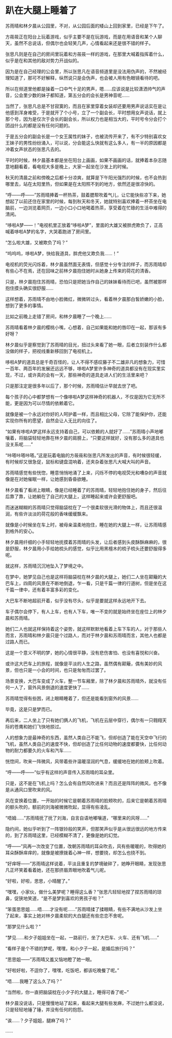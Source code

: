 # 趴在大腿上睡着了

苏雨晴和林夕晨从公园里，不对，从公园后面的矮山上回到家里，已经是下午了。

方莜莜正在阳台上玩着游戏，似乎主要不是在玩游戏，而是在用语音和某个人聊天，虽然不总说话，但偶尔也会轻笑几声，心情看起来还是很不错的样子。

张思凡则是在自己的房间里玩着和方莜莜一样的游戏，在那里大喊着指挥着什么，似乎是在和其他的敌对势力开战似的。

因为是在自己经理的公会里，所以张思凡在语音频道里是没法用伪声的，不然被经理知道了，那可不好解释，纵然说只是会伪声，也会被人用有色眼镜看待的吧。

所以在频道里他都是操着一口中气十足的男声，嗯……应该说是比较潇洒帅气的声音，公会里少数的妹子都知道，第五分会的会长是男神音呢……

当然了，张思凡总是不甘寂寞的，而且在家里穿着女装却还要用男声说话实在是让他感到浑身难受，于是就开了个小号，立了一个副会长，平时想用女声说话，就上那个号，因为是仅次于会长的副会长，所以权力也是相当大的，平时号令分会打个团战什么的都是没有任何问题的。

于是五分会的副会长是一个女王属性的妹子，也被流传开来了，有不少特别喜欢女王妹子的男性纷纷涌入，可以说，分会能这么快就有这么多人，有一半的原因都是冲着女声状态的张思凡去的。

平时的时候，林夕晨基本都是坐在阳台上画画，如果不画画的话，就捧着本杂志随意地翻看着，看电视大多是晚上，大家一起坐在沙发上的时候。

秋天的清晨之前和傍晚之后都十分凉爽，就算是下午阳光强烈的时候，也不会热到哪里去，站在太阳里热，但如果是在太阳照不到的地方，依然还是很凉快的。

“呼——呼——”苏雨晴捧着一杯热茶，鼓着腮帮吹着气儿，让它能快些凉下来，她想起了以前还住在家里的时候，每到秋天和冬天，她就特别喜欢捧着一杯茶坐在电脑前，一边浏览着网页，一边小口小口地喝着热茶，享受着在忙碌的生活中难得的清闲。

“哆啦A梦——！”电视机里正放着“哆啦A梦”，里面的大雄又被胖虎欺负了，正高喊着哆啦A梦的名字，大哭着跑进了房间里。

“怎么啦大雄，又被欺负了吗？”

“呜呜呜，哆啦A梦，快给我道具，胖虎他又欺负我……！”

电视机的荧光闪烁着，林夕晨虽然面无表情，但感觉十分专注的样子，而苏雨晴却有些心不在焉，还在回味之前林夕晨抱住她时从她身上传来的荷花的清香。

只是，林夕晨抱住苏雨晴，恐怕只是把她当作自己的妹妹看待而已吧，虽然被那样抱住摸头确实很舒服……

这样想着，苏雨晴不由地小脸微红，微微转过头，看着林夕晨那白皙娇嫩的小脸，想到了更多的事情。

比如之前晚上走错了房间，和林夕晨睡了一个晚上……

苏雨晴看着林夕晨的樱桃小嘴，心想着，自己如果能和她的唇印在一起，那该有多好呀？

林夕晨似乎是察觉到了苏雨晴的目光，扭过头来看了她一眼，后者立刻装作什么都没做的样子，把视线重新移回到了电视机上。

哆啦A梦的道具总是千奇百怪的，让人不得不感叹藤子不二雄非凡的想象力，可惜一百年、两百年的发展还远远不够，哆啦A梦里许多神奇的道具都没有在现实里实现，不过，或许真的会有一天，那些神奇的道具走进人们的生活里来吧？

只是那注定是很多年以后了，那个时候，苏雨晴估计早就去世了吧。

每个孩子的心中都梦想有一个像哆啦A梦这样神奇的机器人，不仅是因为它无所不能，更是因为可以尽情的依赖着它。

就像是被一个永远对你好的人呵护着一样，而且相比父母，它除了能保护你，还能实现你所有的愿望，自然会让人无比的向往了。

“如果有哆啦A梦这样永远支持着自己，可以依赖的人就好了……”苏雨晴小声地嘟嚷着，将脑袋轻轻地靠在林夕晨的肩膀上，“只要这样就好，没有那么多的道具也没关系呢……”

“咔嗒咔嗒咔嗒。”这是玩着电脑的方莜莜和张思凡所发出的声音，有时候很轻缓，有时候却又很急促，鼠标和键盘混响着，还夹杂着张思凡大喊大叫的声音。

苏雨晴感觉有些恍惚，睡意悄悄地涌了上来，闪烁不停的电视荧光和嘈杂的声音就像是在对她催眠一样，让她感到昏昏欲睡。

林夕晨看了看闭上眼睛，像是已经睡着了的苏雨晴，轻轻地抱住她的身子，然后往后靠了靠，让她躺在了自己的大腿上，这样睡起来或许会更舒服吧。

而迷迷糊糊的苏雨晴只觉得脑袋枕在了一个很柔软很光滑的物体上，而且还很温润，有些许淡淡的荷花般的香味缓缓飘来。

就像是小时候坐在车上时，被母亲温柔地抱住，睡在她的大腿上一样，让苏雨晴感到格外的安心。

林夕晨用纤细的小手轻轻地抚摸着苏雨晴的头发，让后者感到头皮酥酥麻麻的，很是舒服，林夕晨用小手给她梳头的感觉，似乎比用黑檀木的梳子梳头还要舒服得多呢。

就这样，苏雨晴沉沉地坠入了梦境之中。

在梦中，她梦见自己也是这样将脑袋枕在林夕晨的大腿上，她们二人坐在颠簸的大巴车上，四周的风景在不断地倒退，乍一看，只是千篇一律的行道树，但是坐在这千篇一律中，还有着丰富多彩的变化。

大巴车不断地超前开着，似乎没有尽头，似乎是要就这样永远地开下去。

车子偶尔会停下，有人上车，也有人下车，唯一不变的就是始终坐在座位上的林夕晨和苏雨晴。

她们二人也就这样保持着这个姿势，就这样默默地看着上车下车的人，对于那些人而言，苏雨晴和林夕晨只是个过路人，而对于林夕晨和苏雨晴而言，其他人也都是过路人而已。

这是一个意义不明的梦，她的心情很平静，没有悲伤害怕、也没有喜悦和兴奋。

或许这大巴车上的旅程，就像是平淡的人生之路，虽然偶有颠簸，偶有美妙的风景，但也只是一小会的时间，也只是匆匆而过罢了。

场景变换，大巴车变成了火车，整一节车厢里，除了林夕晨和苏雨晴外，就没有任何一人了，窗外风景倒退的速度更快了……

苏雨晴觉得有些困，闭上眼睛睡着了，但还是能看到窗外的风景……

毕竟，这是只是梦而已。

再后来，二人坐上了只有她们俩人的飞机，飞机在云层中穿行，偶尔有一只翱翔天际的苍鹰和她们飞快地掠过。

人的想象力是最神奇的东西，虽然人类自己不能飞，但却创造了能在天空中飞行的飞机，虽然人类自己的速度不快，但却创造了比任何动物的速度都要快，比任何动物的耐力都要久的火车和汽车……

恍惚间，吹来一阵微风，风带着些许温暖湿润的气息，缓缓地在她的脸颊上吹着。

“呼——呼——”似乎有这样的声音传入苏雨晴的耳朵里。

只是，这不是在飞机上吗？怎么会有自然风吹进来？而且还是阵阵的微风，也不像是从通风口里吹来的风。

风在变换着位置，一开始的时候它是朝着苏雨晴的脸颊吹的，后来它是朝着苏雨晴的额头吹的，额前的刘海被微微吹起，显得有些凌乱。

“唔姆……”苏雨晴抚了抚了刘海，自言自语地嘟嚷道，“哪里来的风呀……”

隐约间，她似乎听到了一阵银铃般的笑声，但那笑声似乎是从很远很远的地方传来的，到了苏雨晴这里，已经模糊不清了，更像是她的幻觉。

“呼——”风再一次改变了位置，改朝苏雨晴的耳朵吹去，风有些暖暖的，吹得她的耳朵酥酥痒痒的，就像是被撩拨着心神一样，想要挠，却怎么也挠不到。

“好痒呀——”苏雨晴这样说着，平淡且重复的梦境破碎了，她睁开眼睛，发现张思凡正坏笑着看着她，还在那挤眉弄眼地吹着气儿呢。

“好啦，好啦，思思，小晴醒了。”

“嘿嘿，小家伙，做什么美梦呢？睡得这么香？”张思凡轻轻地捏了捏苏雨晴的琼鼻，促狭地笑道，“是不是梦到喜欢的男孩子啦？”

“笨蛋思思姐……唔……才没有呢……”苏雨晴揉了揉眼睛，有些不满地从沙发上坐了起来，事实上她对林夕晨柔软的大白腿还有些恋恋不舍呢。

“那梦见什么啦？”

“梦见……和夕子姐姐坐在一起，一路前行，坐了大巴车、火车、还有飞机……”

“看样子是个不错的梦呢，嘿嘿，和小夕子一起，是婚后旅行吗？”

“思思姐——”苏雨晴又羞又恼地瞪了她一眼。

“好啦好啦，不逗你了，嘿嘿，吃饭吧，都该吃晚餐了呢。”

“唔……我睡了这么久了吗？”

“当然啦，你一直把脑袋枕在小夕子的大腿上，睡得可香了呢~”

林夕晨没说话，只是慢慢地站了起来，看起来大腿有些发麻，不过她什么都没说，只是轻轻地锤了锤，并没有任何的抱怨。

“诶……？夕子姐姐，腿麻了吗？”

……
